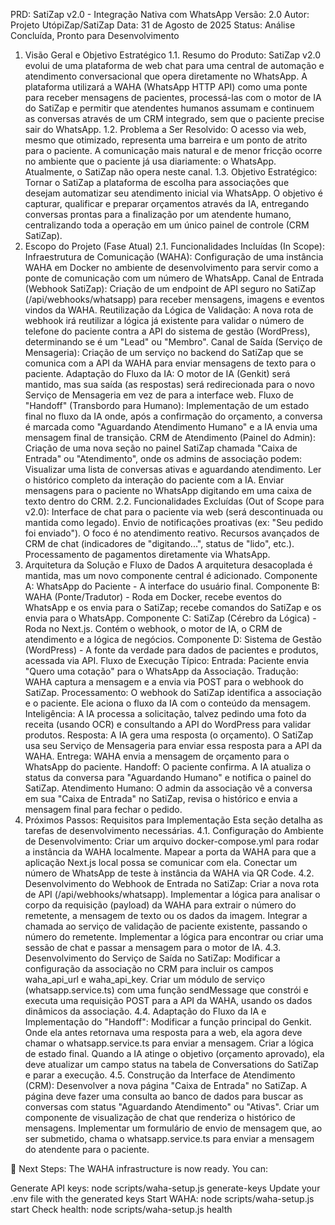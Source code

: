 PRD: SatiZap v2.0 - Integração Nativa com WhatsApp
Versão: 2.0
Autor: Projeto UtópiZap/SatiZap
Data: 31 de Agosto de 2025
Status: Análise Concluída, Pronto para Desenvolvimento
1. Visão Geral e Objetivo Estratégico
1.1. Resumo do Produto:
SatiZap v2.0 evolui de uma plataforma de web chat para uma central de automação e atendimento conversacional que opera diretamente no WhatsApp. A plataforma utilizará a WAHA (WhatsApp HTTP API) como uma ponte para receber mensagens de pacientes, processá-las com o motor de IA do SatiZap e permitir que atendentes humanos assumam e continuem as conversas através de um CRM integrado, sem que o paciente precise sair do WhatsApp.
1.2. Problema a Ser Resolvido:
O acesso via web, mesmo que otimizado, representa uma barreira e um ponto de atrito para o paciente. A comunicação mais natural e de menor fricção ocorre no ambiente que o paciente já usa diariamente: o WhatsApp. Atualmente, o SatiZap não opera neste canal.
1.3. Objetivo Estratégico:
Tornar o SatiZap a plataforma de escolha para associações que desejam automatizar seu atendimento inicial via WhatsApp. O objetivo é capturar, qualificar e preparar orçamentos através da IA, entregando conversas prontas para a finalização por um atendente humano, centralizando toda a operação em um único painel de controle (CRM SatiZap).
2. Escopo do Projeto (Fase Atual)
2.1. Funcionalidades Incluídas (In Scope):
Infraestrutura de Comunicação (WAHA): Configuração de uma instância WAHA em Docker no ambiente de desenvolvimento para servir como a ponte de comunicação com um número de WhatsApp.
Canal de Entrada (Webhook SatiZap): Criação de um endpoint de API seguro no SatiZap (/api/webhooks/whatsapp) para receber mensagens, imagens e eventos vindos da WAHA.
Reutilização da Lógica de Validação: A nova rota de webhook irá reutilizar a lógica já existente para validar o número de telefone do paciente contra a API do sistema de gestão (WordPress), determinando se é um "Lead" ou "Membro".
Canal de Saída (Serviço de Mensageria): Criação de um serviço no backend do SatiZap que se comunica com a API da WAHA para enviar mensagens de texto para o paciente.
Adaptação do Fluxo da IA: O motor de IA (Genkit) será mantido, mas sua saída (as respostas) será redirecionada para o novo Serviço de Mensageria em vez de para a interface web.
Fluxo de "Handoff" (Transbordo para Humano): Implementação de um estado final no fluxo da IA onde, após a confirmação do orçamento, a conversa é marcada como "Aguardando Atendimento Humano" e a IA envia uma mensagem final de transição.
CRM de Atendimento (Painel do Admin): Criação de uma nova seção no painel SatiZap chamada "Caixa de Entrada" ou "Atendimento", onde os admins de associação podem:
Visualizar uma lista de conversas ativas e aguardando atendimento.
Ler o histórico completo da interação do paciente com a IA.
Enviar mensagens para o paciente no WhatsApp digitando em uma caixa de texto dentro do CRM.
2.2. Funcionalidades Excluídas (Out of Scope para v2.0):
Interface de chat para o paciente via web (será descontinuada ou mantida como legado).
Envio de notificações proativas (ex: "Seu pedido foi enviado"). O foco é no atendimento reativo.
Recursos avançados de CRM de chat (indicadores de "digitando...", status de "lido", etc.).
Processamento de pagamentos diretamente via WhatsApp.
3. Arquitetura da Solução e Fluxo de Dados
A arquitetura desacoplada é mantida, mas um novo componente central é adicionado.
Componente A: WhatsApp do Paciente - A interface do usuário final.
Componente B: WAHA (Ponte/Tradutor) - Roda em Docker, recebe eventos do WhatsApp e os envia para o SatiZap; recebe comandos do SatiZap e os envia para o WhatsApp.
Componente C: SatiZap (Cérebro da Lógica) - Roda no Next.js. Contém o webhook, o motor de IA, o CRM de atendimento e a lógica de negócios.
Componente D: Sistema de Gestão (WordPress) - A fonte da verdade para dados de pacientes e produtos, acessada via API.
Fluxo de Execução Típico:
Entrada: Paciente envia "Quero uma cotação" para o WhatsApp da Associação.
Tradução: WAHA captura a mensagem e a envia via POST para o webhook do SatiZap.
Processamento: O webhook do SatiZap identifica a associação e o paciente. Ele aciona o fluxo da IA com o conteúdo da mensagem.
Inteligência: A IA processa a solicitação, talvez pedindo uma foto da receita (usando OCR) e consultando a API do WordPress para validar produtos.
Resposta: A IA gera uma resposta (o orçamento). O SatiZap usa seu Serviço de Mensageria para enviar essa resposta para a API da WAHA.
Entrega: WAHA envia a mensagem de orçamento para o WhatsApp do paciente.
Handoff: O paciente confirma. A IA atualiza o status da conversa para "Aguardando Humano" e notifica o painel do SatiZap.
Atendimento Humano: O admin da associação vê a conversa em sua "Caixa de Entrada" no SatiZap, revisa o histórico e envia a mensagem final para fechar o pedido.
4. Próximos Passos: Requisitos para Implementação
Esta seção detalha as tarefas de desenvolvimento necessárias.
4.1. Configuração do Ambiente de Desenvolvimento:
Criar um arquivo docker-compose.yml para rodar a instância da WAHA localmente.
Mapear a porta da WAHA para que a aplicação Next.js local possa se comunicar com ela.
Conectar um número de WhatsApp de teste à instância da WAHA via QR Code.
4.2. Desenvolvimento do Webhook de Entrada no SatiZap:
Criar a nova rota de API (/api/webhooks/whatsapp).
Implementar a lógica para analisar o corpo da requisição (payload) da WAHA para extrair o número do remetente, a mensagem de texto ou os dados da imagem.
Integrar a chamada ao serviço de validação de paciente existente, passando o número do remetente.
Implementar a lógica para encontrar ou criar uma sessão de chat e passar a mensagem para o motor de IA.
4.3. Desenvolvimento do Serviço de Saída no SatiZap:
Modificar a configuração da associação no CRM para incluir os campos waha_api_url e waha_api_key.
Criar um módulo de serviço (whatsapp.service.ts) com uma função sendMessage que constrói e executa uma requisição POST para a API da WAHA, usando os dados dinâmicos da associação.
4.4. Adaptação do Fluxo da IA e Implementação do "Handoff":
Modificar a função principal do Genkit. Onde ela antes retornava uma resposta para a web, ela agora deve chamar o whatsapp.service.ts para enviar a mensagem.
Criar a lógica de estado final. Quando a IA atinge o objetivo (orçamento aprovado), ela deve atualizar um campo status na tabela de Conversations do SatiZap e parar a execução.
4.5. Construção da Interface de Atendimento (CRM):
Desenvolver a nova página "Caixa de Entrada" no SatiZap.
A página deve fazer uma consulta ao banco de dados para buscar as conversas com status "Aguardando Atendimento" ou "Ativas".
Criar um componente de visualização de chat que renderiza o histórico de mensagens.
Implementar um formulário de envio de mensagem que, ao ser submetido, chama o whatsapp.service.ts para enviar a mensagem do atendente para o paciente.

🚀 Next Steps:
The WAHA infrastructure is now ready. You can:

Generate API keys: node scripts/waha-setup.js generate-keys
Update your .env file with the generated keys
Start WAHA: node scripts/waha-setup.js start
Check health: node scripts/waha-setup.js health